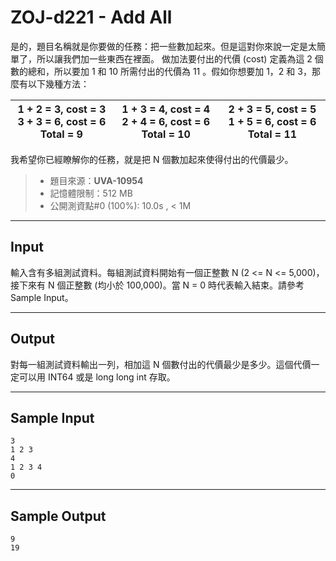 # ZOJ-d221 - Add All

是的，題目名稱就是你要做的任務：把一些數加起來。但是這對你來說一定是太簡單了，所以讓我們加一些東西在裡面。
做加法要付出的代價 (cost) 定義為這 2 個數的總和，所以要加 1 和 10 所需付出的代價為 11 。假如你想要加 1，2 和 3，那麼有以下幾種方法：

| 1 + 2 = 3, cost = 3<br>3 + 3 = 6, cost = 6 Total = 9 | 1 + 3 = 4, cost = 4<br>2 + 4 = 6, cost = 6 Total = 10 | 2 + 3 = 5, cost = 5<br>1 + 5 = 6, cost = 6 Total = 11 |
|---|---|---|

我希望你已經瞭解你的任務，就是把 N 個數加起來使得付出的代價最少。

> * 題目來源：**UVA-10954**
> * 記憶體限制：512 MB
> * 公開測資點#0 (100%): 10.0s , < 1M

---
## Input

輸入含有多組測試資料。每組測試資料開始有一個正整數 N (2 <= N <= 5,000)，接下來有 N 個正整數 (均小於 100,000)。當 N = 0 時代表輸入結束。請參考 Sample Input。

---
## Output

對每一組測試資料輸出一列，相加這 N 個數付出的代價最少是多少。這個代價一定可以用 INT64 或是 long long int 存取。

---
## Sample Input

```
3
1 2 3
4
1 2 3 4
0
```

---
## Sample Output

```
9
19
```